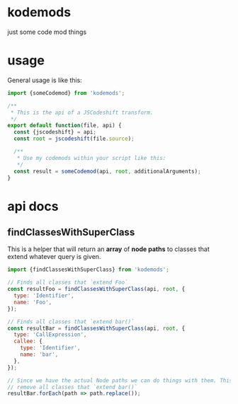 # kodemods
just some code mod things

# usage

General usage is like this:

```js
import {someCodemod} from 'kodemods';

/**
 * This is the api of a JSCodeshift transform.
 */
export default function(file, api) {
  const {jscodeshift} = api;
  const root = jscodeshift(file.source);

  /**
   * Use my codemods within your script like this:
   */
  const result = someCodemod(api, root, additionalArguments);
}

```

# api docs

## findClassesWithSuperClass

This is a helper that will return an **array** of **node paths** to classes that
extend whatever query is given.

```js
import {findClassesWithSuperClass} from 'kodemods';

// Finds all classes that `extend Foo`
const resultFoo = findClassesWithSuperClass(api, root, {
  type: 'Identifier',
  name: 'Foo',
});

// Finds all classes that `extend bar()`
const resultBar = findClassesWithSuperClass(api, root, {
  type: 'CallExpression',
  callee: {
    type: 'Identifier',
    name: 'bar',
  },
});

// Since we have the actual Node paths we can do things with them. This will
// remove all classes that `extend bar()`
resultBar.forEach(path => path.replace());
```

